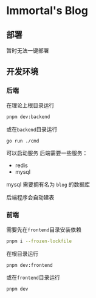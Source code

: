 # Immortal's Blog

## 部署
暂时无法一键部署

## 开发环境
### 后端
在理论上根目录运行
```bash
pnpm dev:backend
```
或在`backend`目录运行
```bash
go run ./cmd
```
可以启动服务
后端需要一些服务：
- redis
- mysql

mysql 需要拥有名为 `blog` 的数据库

后端程序会自动建表

### 前端
需要先在`frontend`目录安装依赖
```bash
pnpm i --frozen-lockfile
```
在根目录运行
```bash
pnpm dev:frontend
```
或在`frontend`目录运行
```bash
pnpm dev
```


